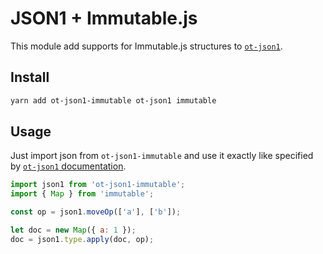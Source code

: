 # JSON1 + Immutable.js

This module add supports for Immutable.js structures to [`ot-json1`](https://github.com/ottypes/json1).

## Install

```bash
yarn add ot-json1-immutable ot-json1 immutable
```

## Usage

Just import json from `ot-json1-immutable` and use it exactly like specified by [`ot-json1` documentation](https://github.com/ottypes/json1/blob/master/README.md#usage).

```js
import json1 from 'ot-json1-immutable';
import { Map } from 'immutable';

const op = json1.moveOp(['a'], ['b']);

let doc = new Map({ a: 1 });
doc = json1.type.apply(doc, op);
```
